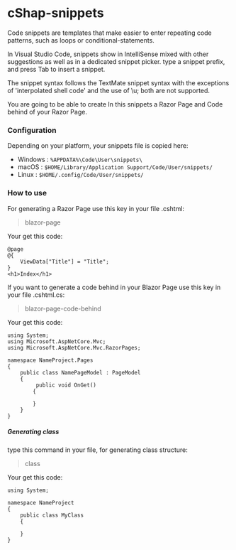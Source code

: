 # cShap-snippets

Code snippets are templates that make easier to enter repeating code patterns, such as loops or conditional-statements.

In Visual Studio Code, snippets show in IntelliSense mixed with other suggestions as well as in a dedicated snippet picker.  type a snippet prefix, and press Tab to insert a snippet.

The snippet syntax follows the TextMate snippet syntax with the exceptions of 'interpolated shell code' and the use of \u; both are not supported.

You are going to be able to create In this snippets a Razor Page and Code behind of your Razor Page.

### Configuration
Depending on your platform, your snippets file is copied here: 
* Windows : ``` %APPDATA%\Code\User\snippets\ ```
* macOS : ``` $HOME/Library/Application Support/Code/User/snippets/ ```
* Linux : ``` $HOME/.config/Code/User/snippets/ ```

### How to use
For generating a Razor Page use this key in your file .cshtml:
> blazor-page 

Your get this code:
```cSharp
@page
@{
    ViewData["Title"] = "Title";
}
<h1>Index</h1>
```

If you want to generate a code behind in your Blazor Page use this key in your file .cshtml.cs:

> blazor-page-code-behind 

Your get this code:
```cSharp
using System;
using Microsoft.AspNetCore.Mvc;
using Microsoft.AspNetCore.Mvc.RazorPages;

namespace NameProject.Pages
{
    public class NamePageModel : PageModel
    {
         public void OnGet()
        {
             
        }
    }
}
```

##### Generating class
type this command in your file, for generating class structure:

> class

Your get this code:
```cSharp
using System;

namespace NameProject
{
    public class MyClass
    {
            
    }
}
```